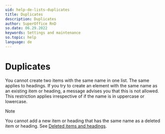 ```yaml
---
uid: help-de-lists-duplicates
title: Duplicates
description: Duplicates
author: SuperOffice RnD
so.date: 06.29.2022
keywords: Settings and maintenance
so.topic: help
language: de
---
```


# Duplicates

You cannot create two items with the same name in one list. The same applies to headings. If you try to create an element with the same name as an existing item or heading, a message advises you that this is not allowed. This restriction applies irrespective of if the name is in uppercase or lowercase.

> [!NOTE]
> You cannot add a new item or heading that has the same name as a deleted item or heading. See [Deleted items and headings][1].

<!-- Referenced links -->
[1]: organize/deleted-items-and-headings.md

<!-- Referenced images -->

